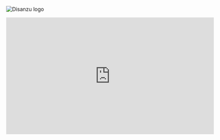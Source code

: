 ![Disanzu logo](/disanzu/docs/assets/DISANZU.png)

<iframe width="560" height="315" src="https://www.youtube.com/embed/ttMS_j_JegI" frameborder="0" allow="autoplay; encrypted-media" allowfullscreen></iframe>

